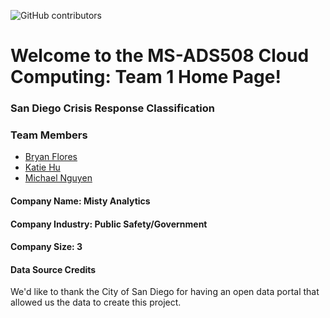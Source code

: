 ![GitHub contributors](https://img.shields.io/github/contributors/katie-hu/Crisis_Response)

# Welcome to the MS-ADS508 Cloud Computing: Team 1 Home Page!

### San Diego Crisis Response Classification


### Team Members
- [Bryan Flores](https://github.com/giantmagellan)
- [Katie Hu](https://github.com/katie-hu)
- [Michael Nguyen](https://github.com/mycunguyen)


#### Company Name: Misty Analytics
#### Company Industry: Public Safety/Government
#### Company Size: 3


#### Data Source Credits
We'd like to thank the City of San Diego for having an open data portal that allowed us the data to create this project.
